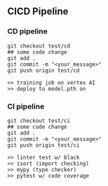
## CICD Pipeline

### CD pipeline

```
git checkout test/cd
## some code change
git add .
git commit -m "<your_message>"
git push origin test/cd

>> training job on vertex AI
>> deploy to model.pth on 
```

### CI pipeline

```
git checkout test/ci
## some code change
git add .
git commit -m "<your_message>"
git push origin test/ci

>> linter test w/ black
>> isort (import checking)
>> mypy (type checker)
>> pytest w/ code coverage
```